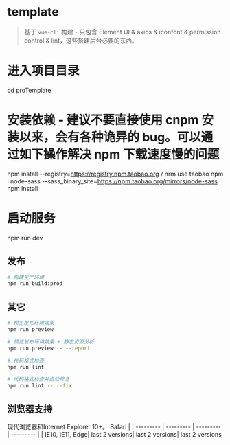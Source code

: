 # template

> 基于 `vue-cli` 构建 - 只包含 Element UI & axios & iconfont & permission control & lint，这些搭建后台必要的东西。   

# 进入项目目录
cd proTemplate

# 安装依赖 - 建议不要直接使用 cnpm 安装以来，会有各种诡异的 bug。可以通过如下操作解决 npm 下载速度慢的问题
npm install --registry=https://registry.npm.taobao.org / nrm use taobao
npm i node-sass --sass_binary_site=https://npm.taobao.org/mirrors/node-sass
npm install  

# 启动服务
npm run dev 

## 发布

```bash 
# 构建生产环境
npm run build:prod
```

## 其它

```bash
# 预览发布环境效果
npm run preview

# 预览发布环境效果 + 静态资源分析
npm run preview -- --report

# 代码格式检查
npm run lint

# 代码格式检查并自动修复
npm run lint -- --fix
``` 
 

## 浏览器支持

现代浏览器和Internet Explorer 10+。
Safari |
| --------- | --------- | --------- | --------- |
| IE10, IE11, Edge| last 2 versions| last 2 versions| last 2 versions  